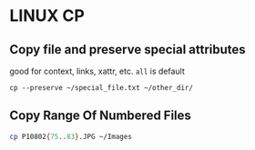 # LINUX CP


## Copy file and preserve special attributes
good for context, links, xattr, etc. `all` is default

`cp --preserve ~/special_file.txt ~/other_dir/`

## Copy Range Of Numbered Files

```bash
cp P10802{75..83}.JPG ~/Images
```
